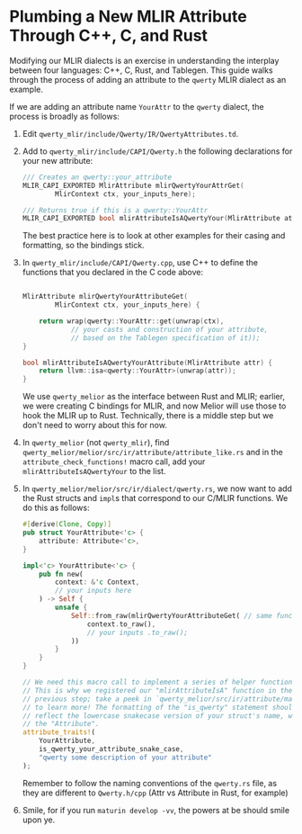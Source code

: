 Plumbing a New MLIR Attribute Through C++, C, and Rust
======================================================

Modifying our MLIR dialects is an exercise in understanding the interplay
between four languages: C++, C, Rust, and Tablegen. This guide walks through
the process of adding an attribute to the `qwerty` MLIR dialect as an example.

If we are adding an attribute name `YourAttr` to the `qwerty` dialect, the
process is broadly as follows:

 1. Edit `qwerty_mlir/include/Qwerty/IR/QwertyAttributes.td`.

 2. Add to `qwerty_mlir/include/CAPI/Qwerty.h` the following declarations for
    your new attribute:
    ```c++
    /// Creates an qwerty::your_attribute
    MLIR_CAPI_EXPORTED MlirAttribute mlirQwertyYourAttrGet(
            MlirContext ctx, your_inputs_here);

    /// Returns true if this is a qwerty::YourAttr
    MLIR_CAPI_EXPORTED bool mlirAttributeIsAQwertyYour(MlirAttribute attr);
    ```
    The best practice here is to look at other examples for their casing and
    formatting, so the bindings stick.

 3. In `qwerty_mlir/include/CAPI/Qwerty.cpp`, use C++ to define the functions
    that you declared in the C code above:
    ```c++

    MlirAttribute mlirQwertyYourAttributeGet(
            MlirContext ctx, your_inputs_here) {

        return wrap(qwerty::YourAttr::get(unwrap(ctx),
                // your casts and construction of your attribute,
                // based on the Tablegen specification of it));
    }

    bool mlirAttributeIsAQwertyYourAttribute(MlirAttribute attr) {
        return llvm::isa<qwerty::YourAttr>(unwrap(attr));
    }
    ```
    We use `qwerty_melior` as the interface between Rust and MLIR; earlier, we
    were creating C bindings for MLIR, and now Melior will use those to hook
    the MLIR up to Rust. Technically, there is a middle step but we don't need
    to worry about this for now.

 4. In `qwerty_melior` (not `qwerty_mlir`), find
    `qwerty_melior/melior/src/ir/attribute/attribute_like.rs` and in the
    `attribute_check_functions!` macro call, add your
    `mlirAttributeIsAQwertyYour` to the list.

 5. In `qwerty_melior/melior/src/ir/dialect/qwerty.rs`, we now want to add the
    Rust structs and `impl`s that correspond to our C/MLIR functions. We do
    this as follows:
    ```rust
    #[derive(Clone, Copy)]
    pub struct YourAttribute<'c> {
        attribute: Attribute<'c>,
    }

    impl<'c> YourAttribute<'c> {
        pub fn new(
            context: &'c Context,
            // your inputs here
        ) -> Self {
            unsafe {
                Self::from_raw(mlirQwertyYourAttributeGet( // same function as before!
                    context.to_raw(),
                    // your inputs .to_raw();
                ))
            }
        }
    }

    // We need this macro call to implement a series of helper functions
    // This is why we registered our "mlirAttributeIsA" function in the
    // previous step; take a peek in `qwerty_melior/src/ir/attribute/macro.rs`
    // to learn more! The formatting of the "is_qwerty" statement should
    // reflect the lowercase snakecase version of your struct's name, without
    // the "Attribute".
    attribute_traits!(
        YourAttribute,
        is_qwerty_your_attribute_snake_case,
        "qwerty some description of your attribute"
    );
    ```
    Remember to follow the naming conventions of the `qwerty.rs` file, as they
    are different to `Qwerty.h/cpp` (Attr vs Attribute in Rust, for example)

 6. Smile, for if you run `maturin develop -vv`, the powers at be should smile
    upon ye.
